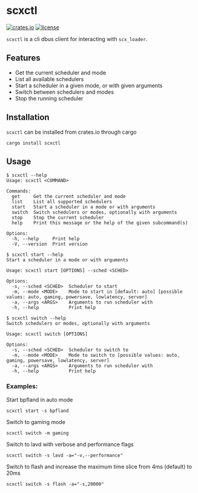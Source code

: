 # scxctl

[![crates.io](https://img.shields.io/crates/v/scxctl.svg)](https://crates.io/crates/scxctl)
[![license](https://img.shields.io/crates/l/scxctl.svg)](https://crates.io/crates/scxctl)

`scxctl` is a cli dbus client for interacting with `scx_loader`.

## Features

- Get the current scheduler and mode
- List all available schedulers
- Start a scheduler in a given mode, or with given arguments
- Switch between schedulers and modes
- Stop the running scheduler

## Installation

`scxctl` can be installed from crates.io through cargo

```
cargo install scxctl
```

## Usage

```
$ scxctl --help
Usage: scxctl <COMMAND>

Commands:
  get     Get the current scheduler and mode
  list    List all supported schedulers
  start   Start a scheduler in a mode or with arguments
  switch  Switch schedulers or modes, optionally with arguments
  stop    Stop the current scheduler
  help    Print this message or the help of the given subcommand(s)

Options:
  -h, --help     Print help
  -V, --version  Print version
```

```
$ scxctl start --help
Start a scheduler in a mode or with arguments

Usage: scxctl start [OPTIONS] --sched <SCHED>

Options:
  -s, --sched <SCHED>  Scheduler to start
  -m, --mode <MODE>    Mode to start in [default: auto] [possible values: auto, gaming, powersave, lowlatency, server]
  -a, --args <ARGS>    Arguments to run scheduler with
  -h, --help           Print help
```

```
$ scxctl switch --help
Switch schedulers or modes, optionally with arguments

Usage: scxctl switch [OPTIONS]

Options:
  -s, --sched <SCHED>  Scheduler to switch to
  -m, --mode <MODE>    Mode to switch to [possible values: auto, gaming, powersave, lowlatency, server]
  -a, --args <ARGS>    Arguments to run scheduler with
  -h, --help           Print help
```

### Examples:

Start bpfland in auto mode

```
scxctl start -s bpfland
```

Switch to gaming mode

```
scxctl switch -m gaming
```

Switch to lavd with verbose and performance flags

```
scxctl switch -s lavd -a="-v,--performance"
```

Switch to flash and increase the maximum time slice from 4ms (default) to 20ms

```
scxctl switch -s flash -a="-s,20000"
```

